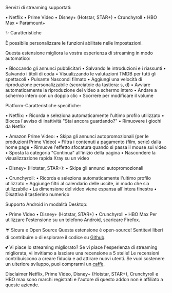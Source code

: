 Servizi di streaming supportati:

  • Netflix
  • Prime Video
  • Disney+ (Hotstar, STAR+)
  • Crunchyroll
  • HBO Max
  • Paramount+

✨ Caratteristiche

È possibile personalizzare le funzioni abilitate nelle Impostazioni.


Questa estensione migliora la vostra esperienza di streaming in modo automatico:

  • Bloccando gli annunci pubblicitari
  • Salvando le introduzioni e i riassunti
  • Salvando i titoli di coda
  • Visualizzando le valutazioni TMDB per tutti gli spettacoli
  • Pulsante Nascondi filmato
  • Aggiungi una velocità di riproduzione personalizzabile (scorciatoie da tastiera: s, d)
  • Avviare automaticamente la riproduzione dei video a schermo intero
  • Andare a schermo intero con un doppio clic
  • Scorrere per modificare il volume

Platform-Caratteristiche specifiche:

  • Netflix:
      • Ricorda e seleziona automaticamente l'ultimo profilo utilizzato
      • Blocca l'avviso di inattività "Stai ancora guardando?"
      • Rimuovere i giochi da Netflix

  • Amazon Prime Video:
      • Skipa gli annunci autopromozionali (per le produzioni Prime Video)
      • Filtra i contenuti a pagamento (film, serie) dalla home page
      • Rimuove l'effetto sfocatura quando si passa il mouse sui video
      • Sposta la categoria "Continua" all'inizio della pagina
      • Nascondere la visualizzazione rapida Xray su un video

  • Disney+ (Hotstar, STAR+):
      • Skipa gli annunci autopromozionali

  • Crunchyroll:
      • Ricorda e seleziona automaticamente l'ultimo profilo utilizzato
      • Aggiunge filtri al calendario delle uscite, in modo che sia utilizzabile
      • La dimensione del video viene espansa all'intera finestra
      • Disattiva il tastierino numerico

Supporto Android in modalità Desktop:

  • Prime Video
  • Disney+ (Hotstar, STAR+)
  • Crunchyroll
  • HBO Max
  Per utilizzare l'estensione su un telefono Android, scaricare Firefox.

☔ Sicura e Open Source
Questa estensione è open-source! Sentitevi liberi di contribuire o di esplorare il codice su [Github](https://github.com/Dreamlinerm/Netflix-Prime-Auto-Skip).

💕 Vi piace lo streaming migliorato?
Se vi piace l'esperienza di streaming migliorata, vi invitiamo a lasciare una recensione a 5 stelle! Le recensioni contribuiscono a creare fiducia e ad attirare nuovi utenti.
Se vuoi sostenere un ulteriore sviluppo, puoi comprarmi un [caffè](https://github.com/sponsors/Dreamlinerm).

Disclaimer
Netflix, Prime Video, Disney+ (Hotstar, STAR+), Crunchyroll e HBO max sono marchi registrati e l'autore di questo addon non è affiliato a queste aziende.
